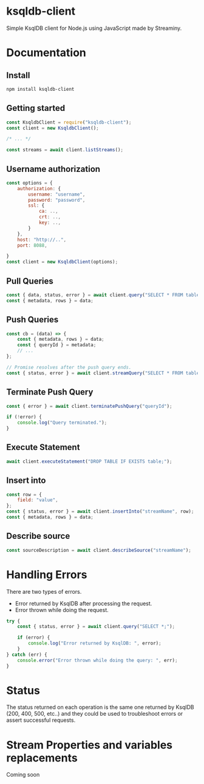 # ksqldb-client

Simple KsqlDB client for Node.js using JavaScript made by Streaminy.

# Documentation

## Install

```bash
npm install ksqldb-client
```

## Getting started

```javascript
const KsqldbClient = require("ksqldb-client");
const client = new KsqldbClient();

/* ... */

const streams = await client.listStreams();
```

## Username authorization

```javascript
const options = {
    authorization: {
        username: "username",
        password: "password",
        ssl: {
            ca: ..,
            crt: ..,
            key: ..,
        }
    },
    host: "http://..",
    port: 8088,

}
const client = new KsqldbClient(options);
```

## Pull Queries

```javascript
const { data, status, error } = await client.query("SELECT * FROM table WHERE column = 'string' LIMIT 10;");
const { metadata, rows } = data;
```

## Push Queries

```javascript
const cb = (data) => {
    const { metadata, rows } = data;
    const { queryId } = metadata;
    // ...
};

// Promise resolves after the push query ends.
const { status, error } = await client.streamQuery("SELECT * FROM table EMIT CHANGES;", cb);
```

## Terminate Push Query

```javascript
const { error } = await client.terminatePushQuery("queryId");

if (!error) {
    console.log("Query terminated.");
}
```

## Execute Statement

```javascript
await client.executeStatement("DROP TABLE IF EXISTS table;");
```

## Insert into

```javascript
const row = {
    field: "value",
};
const { status, error } = await client.insertInto("streamName", row);
const { metadata, rows } = data;
```

## Describe source

```javascript
const sourceDescription = await client.describeSource("streamName");
```

# Handling Errors

There are two types of errors.

-   Error returned by KsqlDB after processing the request.
-   Error thrown while doing the request.

```javascript
try {
    const { status, error } = await client.query("SELECT *;");

    if (error) {
        console.log("Error returned by KsqlDB: ", error);
    }
} catch (err) {
    console.error("Error thrown while doing the query: ", err);
}
```

# Status

The status returned on each operation is the same one returned by KsqlDB (200, 400, 500, etc..) and they could be used to troubleshoot errors or assert successful requests.

# Stream Properties and variables replacements

Coming soon 
